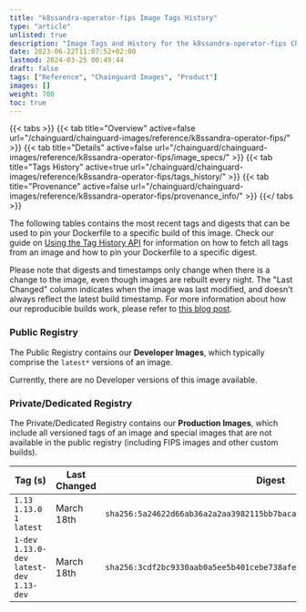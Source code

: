 ```yaml
---
title: "k8ssandra-operator-fips Image Tags History"
type: "article"
unlisted: true
description: "Image Tags and History for the k8ssandra-operator-fips Chainguard Image"
date: 2023-06-22T11:07:52+02:00
lastmod: 2024-03-25 00:49:44
draft: false
tags: ["Reference", "Chainguard Images", "Product"]
images: []
weight: 700
toc: true
---
```


{{< tabs >}}
{{< tab title="Overview" active=false url="/chainguard/chainguard-images/reference/k8ssandra-operator-fips/" >}}
{{< tab title="Details" active=false url="/chainguard/chainguard-images/reference/k8ssandra-operator-fips/image_specs/" >}}
{{< tab title="Tags History" active=true url="/chainguard/chainguard-images/reference/k8ssandra-operator-fips/tags_history/" >}}
{{< tab title="Provenance" active=false url="/chainguard/chainguard-images/reference/k8ssandra-operator-fips/provenance_info/" >}}
{{</ tabs >}}

The following tables contains the most recent tags and digests that can be used to pin your Dockerfile to a specific build of this image. Check our guide on [Using the Tag History API](/chainguard/chainguard-images/using-the-tag-history-api/) for information on how to fetch all tags from an image and how to pin your Dockerfile to a specific digest.

Please note that digests and timestamps only change when there is a change to the image, even though images are rebuilt every night. The "Last Changed" column indicates when the image was last modified, and doesn't always reflect the latest build timestamp. For more information about how our reproducible builds work, please refer to [this blog post](https://www.chainguard.dev/unchained/reproducing-chainguards-reproducible-image-builds).

### Public Registry
The Public Registry contains our **Developer Images**, which typically comprise the `latest*` versions of an image.

Currently, there are no Developer versions of this image available.

### Private/Dedicated Registry
The Private/Dedicated Registry contains our **Production Images**, which include all versioned tags of an image and special images that are not available in the public registry (including FIPS images and other custom builds).

| Tag (s)                                       | Last Changed | Digest                                                                    |
|-----------------------------------------------|--------------|---------------------------------------------------------------------------|
|  `1.13` `1.13.0` `1` `latest`                 | March 18th   | `sha256:5a24622d66ab36a2a2aa3982115bb7baca83d069b64abace23aa9df19404148d` |
|  `1-dev` `1.13.0-dev` `latest-dev` `1.13-dev` | March 18th   | `sha256:3cdf2bc9330aab0a5ee5b401cebe738afef8a27e37459372c05e5bb5cc0d183c` |


